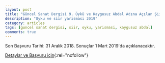 ```yaml
---
layout: post
title: "Güncel Sanat Dergisi 9. Öykü ve Kaygusuz Abdal Adına Açılan Şiir Yarışması"
description: "Oyku ve siir yarismasi 2019"
category: articles
tags: [guncel sanat dergisi, siir, oyku, yarismasi, kaygusuz abdal]
comments: true
---
```


Son Başvuru Tarihi: 31 Aralık 2018. Sonuçlar 1 Mart 2019'da açıklanacaktır.

[Detaylar ve Başvuru için](http://www.akdogan.gen.tr/yarismalar/guncel-sanat-dergisi-9-oyku-ve-kaygusuz-abdal-adina-acilan-siir-yarismasi-duyurusu/?utm_source=edebiyatyarismalari.com&utm_medium=affiliate){:rel="nofollow"}
